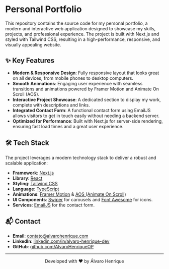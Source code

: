 # Personal Portfolio

This repository contains the source code for my personal portfolio, a modern and interactive web application designed to showcase my skills, projects, and professional experience. The project is built with Next.js and styled with Tailwind CSS, resulting in a high-performance, responsive, and visually appealing website.

## ✨ Key Features

-   **Modern & Responsive Design**: Fully responsive layout that looks great on all devices, from mobile phones to desktop computers.
-   **Smooth Animations**: Engaging user experience with seamless transitions and animations powered by Framer Motion and Animate On Scroll (AOS).
-   **Interactive Project Showcase**: A dedicated section to display my work, complete with descriptions and links.
-   **Integrated Contact Form**: A functional contact form using EmailJS allows visitors to get in touch easily without needing a backend server.
-   **Optimized for Performance**: Built with Next.js for server-side rendering, ensuring fast load times and a great user experience.

## 🛠️ Tech Stack

The project leverages a modern technology stack to deliver a robust and scalable application:

-   **Framework**: [Next.js](https://nextjs.org/)
-   **Library**: [React](https://reactjs.org/)
-   **Styling**: [Tailwind CSS](https://tailwindcss.com/)
-   **Language**: [TypeScript](https://www.typescriptlang.org/)
-   **Animations**: [Framer Motion](https://www.framer.com/motion/) & [AOS (Animate On Scroll)](https://michalsnik.github.io/aos/)
-   **UI Components**: [Swiper](https://swiperjs.com/) for carousels and [Font Awesome](https://fontawesome.com/) for icons.
-   **Services**: [EmailJS](https://www.emailjs.com/) for the contact form.

## 📬 Contact

-   **Email**: contato@alvarohenrique.com
-   **LinkedIn**: [linkedin.com/in/alvaro-henrique-dev](https://www.linkedin.com/in/alvaro-henrique-dev/)
-   **GitHub**: [github.com/AlvaroHenriqueOP](https://github.com/AlvaroHenriqueOP)

---
<div align="center">
  <p>Developed with ❤️ by Álvaro Henrique</p>
</div>
